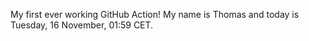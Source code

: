My first ever working GitHub Action!
My name is Thomas and today is Tuesday, 16 November, 01:59 CET. 
